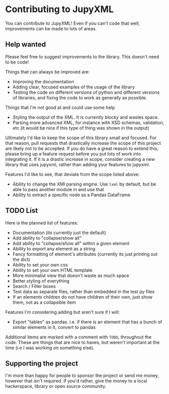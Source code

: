 # Contributing to JupyXML

You can contribute to JupyXML! 
Even if you can't code that well, improvements can be made to lots of areas.

## Help wanted

Please feel free to suggest improvements to the library. This doesn't need to be code!

Things that can always be improved are:
- Improving the documentation
- Adding clear, focused examples of the usage of the library
- Testing the code on different versions of python and different versions of libraries, and fixing the code to work as generally as possible.

Things that I'm not good at and could use some help
- Styling the output of the XML. It is currently blocky and wastes space.
- Parsing more advanced XML, for instance with XSD schemas, validation, etc (it would be nice if this type of thing was shown in the output)


Ultimately I'd like to keep the scope of this library small and focused.
For that reason, pull requests that drastically increase the scope of this project are likely not to be accepted.
If you do have a great reason to extend this, please bring up a feature request before you put lots of work into
integrating it.
If it is a drastic increase in scope, consider creating a new library that uses jupyxml, rather than adding your
features to jupyxml.


Features I'd like to see, that deviate from the scope listed above:
- Ability to change the XMl parsing engine. Use `lxml` by default, but be able to pass another module in and use that
- Ability to extract a specific node as a Pandas DataFrame


## TODO List

Here is the planned list of features:
- Documentation (its currently just the default)
- Add ability to "collapse/show all"
- Add ability to "collapse/show all" within a given element
- Ability to export any element as a string
- Fancy formatting of element's attributes (currently its just printing out the dict)
- Ability to set your own css
- Ability to set your own HTML template
- More minimalist view that doesn't waste as much space
- Better styling of everything
- Search / Filter boxes
- Test data as separate files, rather than embedded in the test py files
- If an elements children do not have children of their own, just show them, not as a collapsible item

Features I'm considering adding but aren't sure if I will:
- Export "tables" as pandas. i.e. if there is an element that has a bunch of similar elements in it, convert to pandas


Additional items are marked with a comment with `TODO`, throughout the code.
These are things that are nice to haves, but weren't important at the time (i.e I was working on something else).


## Supporting the project

I'm more than happy for people to sponsor the project or send me money, however that isn't required.
If you'd rather, give the money to a local hackerspace, library or open source community.
